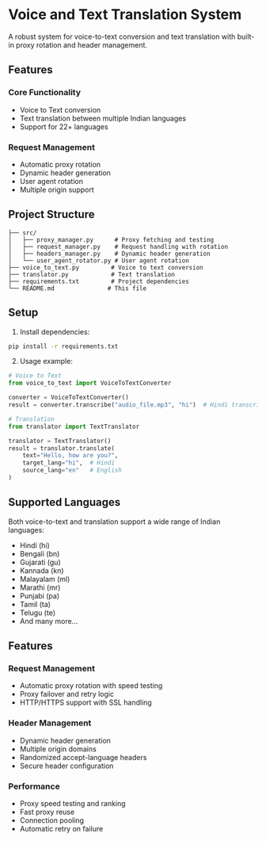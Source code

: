 # Voice and Text Translation System

A robust system for voice-to-text conversion and text translation with built-in proxy rotation and header management.

## Features

### Core Functionality
- Voice to Text conversion
- Text translation between multiple Indian languages
- Support for 22+ languages

### Request Management
- Automatic proxy rotation
- Dynamic header generation
- User agent rotation
- Multiple origin support

## Project Structure

```
├── src/
│   ├── proxy_manager.py      # Proxy fetching and testing
│   ├── request_manager.py    # Request handling with rotation
│   ├── headers_manager.py    # Dynamic header generation
│   └── user_agent_rotator.py # User agent rotation
├── voice_to_text.py         # Voice to text conversion
├── translator.py            # Text translation
├── requirements.txt         # Project dependencies
└── README.md               # This file
```

## Setup

1. Install dependencies:
```bash
pip install -r requirements.txt
```

2. Usage example:

```python
# Voice to Text
from voice_to_text import VoiceToTextConverter

converter = VoiceToTextConverter()
result = converter.transcribe("audio_file.mp3", "hi")  # Hindi transcription

# Translation
from translator import TextTranslator

translator = TextTranslator()
result = translator.translate(
    text="Hello, how are you?",
    target_lang="hi",  # Hindi
    source_lang="en"   # English
)
```

## Supported Languages

Both voice-to-text and translation support a wide range of Indian languages:

- Hindi (hi)
- Bengali (bn)
- Gujarati (gu)
- Kannada (kn)
- Malayalam (ml)
- Marathi (mr)
- Punjabi (pa)
- Tamil (ta)
- Telugu (te)
- And many more...

## Features

### Request Management
- Automatic proxy rotation with speed testing
- Proxy failover and retry logic
- HTTP/HTTPS support with SSL handling

### Header Management
- Dynamic header generation
- Multiple origin domains
- Randomized accept-language headers
- Secure header configuration

### Performance
- Proxy speed testing and ranking
- Fast proxy reuse
- Connection pooling
- Automatic retry on failure
